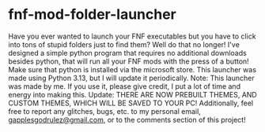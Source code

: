 # fnf-mod-folder-launcher
Have you ever wanted to launch your FNF executables but you have to click into tons of stupid folders just to find them? Well do that no longer! I've designed a simple python program that requires no additional downloads besides python, that will run all your FNF mods with the press of a button!
Make sure that python is installed via the microsoft store. This launcher was made using Python 3.13, but I will update it periodically.
Note: This launcher was made by me. If you use it, please give credit, I put a lot of time and energy into making this. Update: THERE ARE NOW PREBUILT THEMES, AND CUSTOM THEMES, WHICH WILL BE SAVED TO YOUR PC!
Additionally, feel free to report any glitches, bugs, etc. to my personal email, gapplesgodrulez@gmail.com, or to the comments section of this project!
